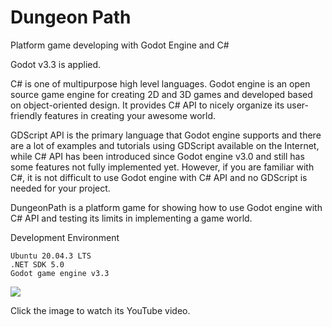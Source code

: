 # Dungeon Path
Platform game developing with Godot Engine and C# 

Godot v3.3 is applied.

C# is one of multipurpose high level languages. Godot engine is an open source game engine for creating 2D and 3D games and developed based on object-oriented design. It provides C# API to nicely organize its user-friendly features in creating your awesome world.

GDScript API is the primary language that Godot engine supports and there are a lot of examples and tutorials using GDScript available on the Internet, while C# API has been introduced since Godot engine v3.0 and still has some features not fully implemented yet. However, if you are familiar with C#, it is not difficult to use Godot engine with C# API and no GDScript is needed for your project.

DungeonPath is a platform game for showing how to use Godot engine with C# API and testing its limits in implementing a game world.

Development Environment

	Ubuntu 20.04.3 LTS
	.NET SDK 5.0
	Godot game engine v3.3

[![](https://github.com/inthelamp/dungeonpath/blob/master/screenshot.png)](https://www.youtube.com/watch?v=uri3mZ_ihxI)

Click the image to watch its YouTube video.
